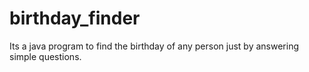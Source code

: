 # birthday_finder
 Its a java program to find the birthday of any person just by answering simple questions. 
